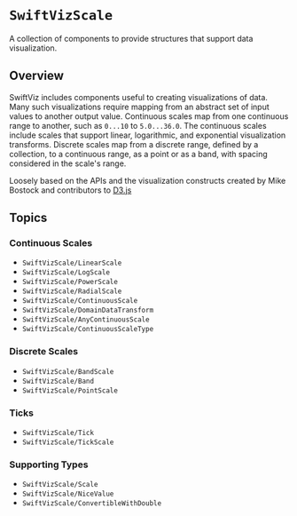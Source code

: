 # ``SwiftVizScale``

A collection of components to provide structures that support data visualization.

## Overview

SwiftViz includes components useful to creating visualizations of data.
Many such visualizations require mapping from an abstract set of input values to another output value.
Continuous scales map from one continuous range to another, such as `0...10` to `5.0...36.0`. 
The continuous scales include scales that support linear, logarithmic, and exponential visualization transforms.
Discrete scales map from a discrete range, defined by a collection, to a continuous range, as a point or as a band, with spacing considered in the scale's range.

Loosely based on the APIs and the visualization constructs created by Mike Bostock and contributors to [D3.js](https://d3js.org)

## Topics

### Continuous Scales


- ``SwiftVizScale/LinearScale``
- ``SwiftVizScale/LogScale``
- ``SwiftVizScale/PowerScale``
- ``SwiftVizScale/RadialScale``
- ``SwiftVizScale/ContinuousScale``
- ``SwiftVizScale/DomainDataTransform``
- ``SwiftVizScale/AnyContinuousScale``
- ``SwiftVizScale/ContinuousScaleType``

### Discrete Scales

- ``SwiftVizScale/BandScale``
- ``SwiftVizScale/Band``
- ``SwiftVizScale/PointScale``

### Ticks

- ``SwiftVizScale/Tick``
- ``SwiftVizScale/TickScale``

### Supporting Types

- ``SwiftVizScale/Scale``
- ``SwiftVizScale/NiceValue``
- ``SwiftVizScale/ConvertibleWithDouble``

